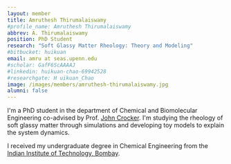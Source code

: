 ```yaml
---
layout: member
title: Amruthesh Thirumalaiswamy
#profile_name: Amruthesh Thirumalaiswamy
abbrev: A. Thirumalaiswamy
position: PhD Student
research: "Soft Glassy Matter Rheology: Theory and Modeling"
#bitbucket: huikuan
email: amru at seas.upenn.edu
#scholar: GafF6ScAAAAJ
#linkedin: huikuan-chao-69942528
#researchgate: H uikuan_Chao
image: /images/members/amruthesh-thirumalaiswamy.jpg
alumni: false
---
```

I'm a PhD student in the department of Chemical and Biomolecular Engineering co-advised by Prof. [John Crocker](https://crocker.seas.upenn.edu). I'm studying the rheology of soft glassy matter through simulations and developing toy models to explain the system dynamics.

I received my undergraduate degree in Chemical Engineering from the [Indian Institute of Technology, Bombay](http://www.iitb.ac.in/). 
